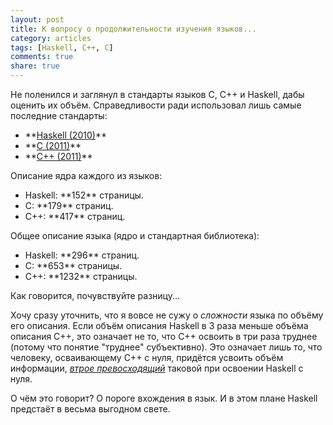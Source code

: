 ```yaml
---
layout: post
title: К вопросу о продолжительности изучения языков...
category: articles
tags: [Haskell, C++, C]
comments: true
share: true
---
```

Не поленился и заглянул в стандарты языков C, C++ и Haskell, дабы оценить их объём. Справедливости ради использовал лишь самые последние стандарты:
<ul>
  <li>**<a href="http://www.haskell.org/definition/haskell2010.pdf">Haskell (2010)</a>**</li>
  <li>**<a href="http://www.open-std.org/jtc1/sc22/wg14/www/docs/n1570.pdf">C (2011)</a>**</li>
  <li>**<a href="http://www.open-std.org/jtc1/sc22/wg21/docs/papers/2011/n3242.pdf">C++ (2011)</a>**</li>
</ul>

Описание ядра каждого из языков: 
<ul>
  <li>Haskell: **152** страницы.</li>
  <li>C: **179** страниц.</li>
  <li>C++: **417** страниц.</li>
</ul>

Общее описание языка (ядро и стандартная библиотека):
<ul>
  <li>Haskell: **296** страниц.</li>
  <li>C: **653** страницы.</li>
  <li>C++: **1232** страницы.</li>
</ul>

Как говорится, почувствуйте разницу... 

Хочу сразу уточнить, что я вовсе не сужу о *сложности* языка по объёму его описания. Если объём описания Haskell в 3 раза меньше объёма описания C++, это означает не то, что C++ освоить в три раза труднее (потому что понятие "труднее" субъективно). Это означает лишь то, что человеку, осваивающему C++ с нуля, придётся усвоить объём информации, *<ins>втрое превосходящий</ins>* таковой при освоении Haskell с нуля.

О чём это говорит? О пороге вхождения в язык. И в этом плане Haskell предстаёт в весьма выгодном свете.

